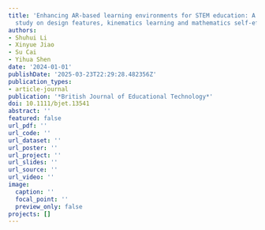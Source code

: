 ```yaml
---
title: 'Enhancing AR-based learning environments for STEM education: A design-based
  study on design features, kinematics learning and mathematics self-efficacy'
authors:
- Shuhui Li
- Xinyue Jiao
- Su Cai
- Yihua Shen
date: '2024-01-01'
publishDate: '2025-03-23T22:29:28.482356Z'
publication_types:
- article-journal
publication: '*British Journal of Educational Technology*'
doi: 10.1111/bjet.13541
abstract: ''
featured: false
url_pdf: ''
url_code: ''
url_dataset: ''
url_poster: ''
url_project: ''
url_slides: ''
url_source: ''
url_video: ''
image: 
  caption: ''
  focal_point: ''
  preview_only: false
projects: []
---
```

